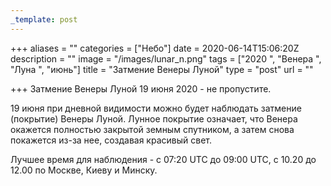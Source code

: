 ```yaml
---
_template: post
---
```



+++
aliases = ""
categories = ["Небо"]
date = 2020-06-14T15:06:20Z
description = ""
image = "/images/lunar_n.png"
tags = ["2020 ", "Венера ", "Луна ", "июнь"]
title = "Затмение Венеры Луной"
type = "post"
url = ""

+++
Затмение Венеры Луной 19 июня 2020 - не пропустите.  
  
19 июня при дневной видимости можно будет наблюдать затмение (покрытие) Венеры Луной. Лунное покрытие означает, что Венера окажется полностью закрытой земным спутником, а затем снова покажется из-за нее, создавая красивый свет.  
  
Лучшее время для наблюдения - с 07:20 UTC до 09:00 UTC, c 10.20 до 12.00 по Москве, Киеву и Минску.
